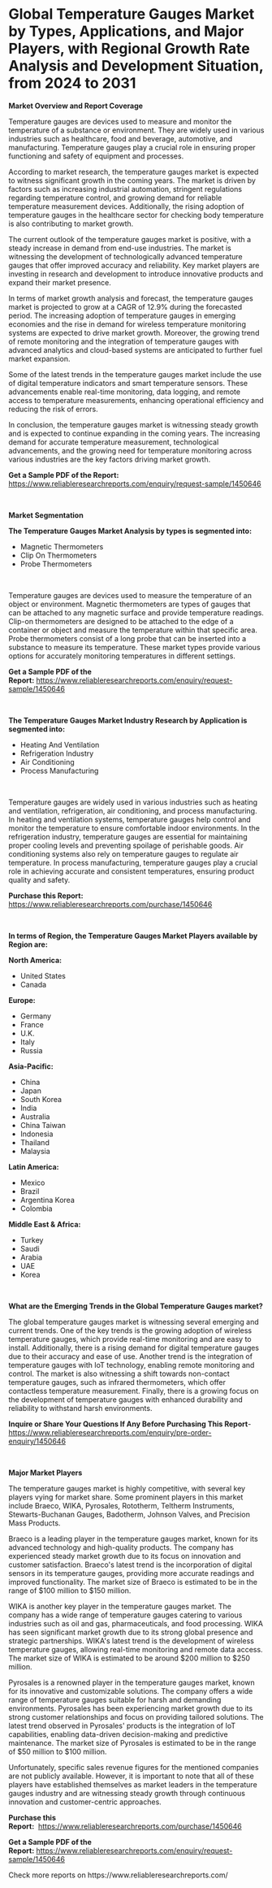 <p><h1>Global Temperature Gauges Market by Types, Applications, and Major Players, with Regional Growth Rate Analysis and Development Situation, from 2024 to 2031</h1></p><p><strong>Market Overview and Report Coverage</strong></p>
<p><p>Temperature gauges are devices used to measure and monitor the temperature of a substance or environment. They are widely used in various industries such as healthcare, food and beverage, automotive, and manufacturing. Temperature gauges play a crucial role in ensuring proper functioning and safety of equipment and processes.</p><p>According to market research, the temperature gauges market is expected to witness significant growth in the coming years. The market is driven by factors such as increasing industrial automation, stringent regulations regarding temperature control, and growing demand for reliable temperature measurement devices. Additionally, the rising adoption of temperature gauges in the healthcare sector for checking body temperature is also contributing to market growth.</p><p>The current outlook of the temperature gauges market is positive, with a steady increase in demand from end-use industries. The market is witnessing the development of technologically advanced temperature gauges that offer improved accuracy and reliability. Key market players are investing in research and development to introduce innovative products and expand their market presence.</p><p>In terms of market growth analysis and forecast, the temperature gauges market is projected to grow at a CAGR of 12.9% during the forecasted period. The increasing adoption of temperature gauges in emerging economies and the rise in demand for wireless temperature monitoring systems are expected to drive market growth. Moreover, the growing trend of remote monitoring and the integration of temperature gauges with advanced analytics and cloud-based systems are anticipated to further fuel market expansion.</p><p>Some of the latest trends in the temperature gauges market include the use of digital temperature indicators and smart temperature sensors. These advancements enable real-time monitoring, data logging, and remote access to temperature measurements, enhancing operational efficiency and reducing the risk of errors.</p><p>In conclusion, the temperature gauges market is witnessing steady growth and is expected to continue expanding in the coming years. The increasing demand for accurate temperature measurement, technological advancements, and the growing need for temperature monitoring across various industries are the key factors driving market growth.</p></p>
<p><strong>Get a Sample PDF of the Report:</strong> <a href="https://www.reliableresearchreports.com/enquiry/request-sample/1450646">https://www.reliableresearchreports.com/enquiry/request-sample/1450646</a></p>
<p>&nbsp;</p>
<p><strong>Market Segmentation</strong></p>
<p><strong>The Temperature Gauges Market Analysis by types is segmented into:</strong></p>
<p><ul><li>Magnetic Thermometers</li><li>Clip On Thermometers</li><li>Probe Thermometers</li></ul></p>
<p>&nbsp;</p>
<p><p>Temperature gauges are devices used to measure the temperature of an object or environment. Magnetic thermometers are types of gauges that can be attached to any magnetic surface and provide temperature readings. Clip-on thermometers are designed to be attached to the edge of a container or object and measure the temperature within that specific area. Probe thermometers consist of a long probe that can be inserted into a substance to measure its temperature. These market types provide various options for accurately monitoring temperatures in different settings.</p></p>
<p><strong>Get a Sample PDF of the Report:</strong>&nbsp;<a href="https://www.reliableresearchreports.com/enquiry/request-sample/1450646">https://www.reliableresearchreports.com/enquiry/request-sample/1450646</a></p>
<p>&nbsp;</p>
<p><strong>The Temperature Gauges Market Industry Research by Application is segmented into:</strong></p>
<p><ul><li>Heating And Ventilation</li><li>Refrigeration Industry</li><li>Air Conditioning</li><li>Process Manufacturing</li></ul></p>
<p>&nbsp;</p>
<p><p>Temperature gauges are widely used in various industries such as heating and ventilation, refrigeration, air conditioning, and process manufacturing. In heating and ventilation systems, temperature gauges help control and monitor the temperature to ensure comfortable indoor environments. In the refrigeration industry, temperature gauges are essential for maintaining proper cooling levels and preventing spoilage of perishable goods. Air conditioning systems also rely on temperature gauges to regulate air temperature. In process manufacturing, temperature gauges play a crucial role in achieving accurate and consistent temperatures, ensuring product quality and safety.</p></p>
<p><strong>Purchase this Report:</strong>&nbsp; <a href="https://www.reliableresearchreports.com/purchase/1450646">https://www.reliableresearchreports.com/purchase/1450646</a></p>
<p>&nbsp;</p>
<p><strong>In terms of Region, the Temperature Gauges Market Players available by Region are:</strong></p>
<p>
    <p> <strong> North America: </strong>
        <ul>
            <li>United States</li>
            <li>Canada</li>
        </ul>
        </p> 
    <p> <strong> Europe: </strong>
        <ul>
            <li>Germany</li>
            <li>France</li>
            <li>U.K.</li>
            <li>Italy</li>
            <li>Russia</li>
        </ul>
        </p> 
    <p> <strong> Asia-Pacific: </strong>
        <ul>
            <li>China</li>
            <li>Japan</li>
            <li>South Korea</li>
            <li>India</li>
            <li>Australia</li>
            <li>China Taiwan</li>
            <li>Indonesia</li>
            <li>Thailand</li>
            <li>Malaysia</li>
        </ul>
        </p> 
    <p> <strong> Latin America: </strong>
        <ul>
            <li>Mexico</li>
            <li>Brazil</li>
            <li>Argentina Korea</li>
            <li>Colombia</li>
        </ul>
        </p> 
    <p> <strong> Middle East & Africa: </strong>
        <ul>
            <li>Turkey</li>
            <li>Saudi</li>
            <li>Arabia</li>
            <li>UAE</li>
            <li>Korea</li>
        </ul>
    </p>
    </p>
<p>&nbsp;</p>
<p><strong>What are the Emerging Trends in the Global Temperature Gauges market?</strong></p>
<p><p>The global temperature gauges market is witnessing several emerging and current trends. One of the key trends is the growing adoption of wireless temperature gauges, which provide real-time monitoring and are easy to install. Additionally, there is a rising demand for digital temperature gauges due to their accuracy and ease of use. Another trend is the integration of temperature gauges with IoT technology, enabling remote monitoring and control. The market is also witnessing a shift towards non-contact temperature gauges, such as infrared thermometers, which offer contactless temperature measurement. Finally, there is a growing focus on the development of temperature gauges with enhanced durability and reliability to withstand harsh environments.</p></p>
<p><strong>Inquire or Share Your Questions If Any Before Purchasing This Report</strong>- <a href="https://www.reliableresearchreports.com/enquiry/pre-order-enquiry/1450646">https://www.reliableresearchreports.com/enquiry/pre-order-enquiry/1450646</a></p>
<p>&nbsp;</p>
<p><strong>Major Market Players</strong></p>
<p><p>The temperature gauges market is highly competitive, with several key players vying for market share. Some prominent players in this market include Braeco, WIKA, Pyrosales, Rototherm, Teltherm Instruments, Stewarts-Buchanan Gauges, Badotherm, Johnson Valves, and Precision Mass Products.</p><p>Braeco is a leading player in the temperature gauges market, known for its advanced technology and high-quality products. The company has experienced steady market growth due to its focus on innovation and customer satisfaction. Braeco's latest trend is the incorporation of digital sensors in its temperature gauges, providing more accurate readings and improved functionality. The market size of Braeco is estimated to be in the range of $100 million to $150 million.</p><p>WIKA is another key player in the temperature gauges market. The company has a wide range of temperature gauges catering to various industries such as oil and gas, pharmaceuticals, and food processing. WIKA has seen significant market growth due to its strong global presence and strategic partnerships. WIKA's latest trend is the development of wireless temperature gauges, allowing real-time monitoring and remote data access. The market size of WIKA is estimated to be around $200 million to $250 million.</p><p>Pyrosales is a renowned player in the temperature gauges market, known for its innovative and customizable solutions. The company offers a wide range of temperature gauges suitable for harsh and demanding environments. Pyrosales has been experiencing market growth due to its strong customer relationships and focus on providing tailored solutions. The latest trend observed in Pyrosales' products is the integration of IoT capabilities, enabling data-driven decision-making and predictive maintenance. The market size of Pyrosales is estimated to be in the range of $50 million to $100 million.</p><p>Unfortunately, specific sales revenue figures for the mentioned companies are not publicly available. However, it is important to note that all of these players have established themselves as market leaders in the temperature gauges industry and are witnessing steady growth through continuous innovation and customer-centric approaches.</p></p>
<p><strong>Purchase this Report:</strong>&nbsp;&nbsp;<a href="https://www.reliableresearchreports.com/purchase/1450646">https://www.reliableresearchreports.com/purchase/1450646</a></p>
<p></p>
<p><strong>Get a Sample PDF of the Report:</strong>&nbsp;<a href="https://www.reliableresearchreports.com/enquiry/request-sample/1450646">https://www.reliableresearchreports.com/enquiry/request-sample/1450646</a></p>
<p>Check more reports on https://www.reliableresearchreports.com/</p>